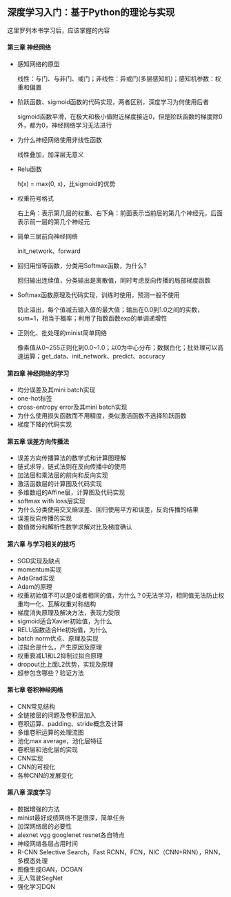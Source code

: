 ## 深度学习入门：基于Python的理论与实现

这里罗列本书学习后，应该掌握的内容

#### 第三章   神经网络

* 感知网络的原型

  线性：与门、与非门、或门；非线性：异或门(多层感知机)；感知机参数：权重和偏置

* 阶跃函数、sigmoid函数的代码实现，两者区别，深度学习为何使用后者

  sigmoid函数平滑，在极大和极小值附近梯度接近0，但是阶跃函数的梯度除0外，都为0，神经网络学习无法进行

* 为什么神经网络使用非线性函数

  线性叠加，加深层无意义

* Relu函数

  h(x) = max(0, x)，比sigmoid的优势

* 权重符号格式

  右上角：表示第几层的权重、右下角：前面表示当前层的第几个神经元，后面表示前一层的第几个神经元

* 简单三层前向神经网络

  init_network、forward

* 回归用恒等函数，分类用Softmax函数，为什么?

  回归输出连续值，分类输出是离散值，同时考虑反向传播的局部梯度函数

* Softmax函数原理及代码实现，训练时使用，预测一般不使用

  防止溢出，每个值减去输入值的最大值；输出在0.0到1.0之间的实数，sum=1，相当于概率；利用了指数函数exp的单调递增性

* 正则化、批处理的minist简单网络

  像素值从0~255正则化到0.0~1.0；以0为中心分布；数据白化；批处理可以高速运算；get_data、init_network、predict、accuracy

#### 第四章   神经网络的学习

* 均分误差及其mini batch实现
* one-hot标签
* cross-entropy error及其mini batch实现
* 为什么使用损失函数而不用精度，类似激活函数不选择阶跃函数
* 梯度下降的代码实现

#### 第五章   误差方向传播法

* 误差方向传播算法的数学式和计算图理解
* 链式求导，链式法则在反向传播中的使用
* 加法层和乘法层的前向和反向实现
* 激活函数层的计算图及代码实现
* 多维数组的Affine层，计算图及代码实现
* softmax with loss层实现
* 为什么分类使用交叉熵误差、回归使用平方和误差，反向传播的结果
* 误差反向传播的实现
* 数值微分和解析性数学求解对比及梯度确认

#### 第六章   与学习相关的技巧

* SGD实现及缺点
* momentum实现
* AdaGrad实现
* Adam的原理
* 权重初始值不可以是0或者相同的值，为什么？0无法学习，相同值无法防止权重均一化、瓦解权重对称结构
* 梯度消失原理及解决方法，表现力受限
* sigmoid适合Xavier初始值，为什么
* RELU函数适合He初始值，为什么
* batch norm优点、原理及实现
* 过拟合是什么，产生原因及原理
* 权重衰减L1和L2抑制过拟合原理
* dropout比上面L2优势，实现及原理
* 超参包含哪些？验证方法

#### 第七章   卷积神经网络

* CNN常见结构
* 全链接层的问题及卷积层加入
* 卷积运算、padding、stride概念及计算
* 多维卷积运算的处理流图
* 池化max average，池化层特征
* 卷积层和池化层的实现
* CNN实现
* CNN的可视化
* 各种CNN的发展变化

#### 第八章   深度学习

* 数据增强的方法
* minist最好成绩网络不是很深，简单任务
* 加深网络层的必要性
* alexnet vgg googlenet resnet各自特点
* 神经网络各层占用时间
* R-CNN Selective Search，Fast RCNN，FCN，NIC（CNN+RNN），RNN，多模态处理
* 图像生成GAN，DCGAN
* 无人驾驶SegNet
* 强化学习DQN